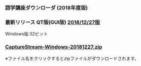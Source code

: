 ### 語学講座ダウンローダ (2018年度版)   
### 最新リリース  QT版(GUI版)  [2018/12/27版](https://github.com/CSReviser/CaptureStream/releases/tag/20181227)   
Windows版:32ビット   
### [CaptureStream-Windows-20181227.zip](https://github.com/CSReviser/CaptureStream/releases/download/20181227/CaptureStream-Windows-20181227.zip)   

※ファイル名をクリックするとzipファイルがダウンロードされます。
